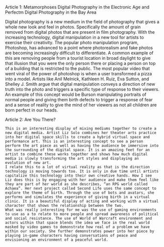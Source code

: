 Article 1: 
Metamorphoses Digital Photography in the Electronic Age and Perfectm Digital Photography in the Bay Area 

Digital photography is a new medium in the field of photography that gives a whole new look and feel in photos. Specifically the amount of grain removed from digital photos that are present in film photography. With the increasing technology, digital manipulation in a new tool for artists to exercise their creativity. 
	The popular photo manipulation program, Photoshop, has advanced to a point where photorealism and fake photos are becoming increasingly difficult to differentiate. A common example of this are removing people from a tourist location in broad daylight to give that illusion that you were the only person there or placing a person on top of a building that is restricted to the public. The most popular video that went viral of the power of photoshop is when a user transformed a pizza into a model.
	Artists like Anil Melnick, Kathleen H. Ruiz, Eva Sutton, and Shelley J. Smith argue that digital manipulation conveys a direction of new truth into the photo and triggers a specific type of response to their viewers. An example of this concept would be Burson manipulating portraits of normal people and giving them birth defects to trigger a response of fear and a sense of reality to give the mind of her viewers as not all children are born perfect in our heads.

Article 2: Are You There?

	This is an interesting display of mixing mediums together to create a new digital media. Artist Liz Solo combines her theater arts practice into her digital space skills to create a hybrid virtual space and performance art. This is an interesting concept to see a person perform the art piece as well as having the audience be immersive into the surrounding of the digital space. It is an amazing feet for an artist to combine these works together and shows how much digital media is slowly transforming the art styles and displaying an evolution of new art.
	I relate this to a lot of virtual reality as that is the direction technology is moving towards too. It is only in due time until artists capitalize this technology into their own creative hands. How I see Liz does this is by engaging with her audience and make them feel like they are part of her world as she describes, “an RPG world called Achaea”. Her next project called Second Life uses the same concept to explore the theme of birth. Through the use of bots and avatars, she performs and simulates the experience of giving birth in a virtual clinic. It is a beautiful display of acting and working with a virtual character that shows the relationship between the two.
	What was really interesting for me was the use of gaming environments to use as a to relate to more people and spread awareness of political and social resistance. The use of World of Warcraft environment and actors within that space blends the idea we face in the real world masked by video games to demonstrate how real of a problem we have within our society. She further demonstrates power into her piece by playing in-game characters having conversations of peace and envisioning an environment of a peaceful world.
